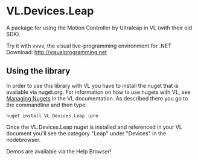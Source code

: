 # VL.Devices.Leap
A package for using the Motion Controller by Ultraleap in VL (with their old SDK).

Try it with vvvv, the visual live-programming environment for .NET  
Download: http://visualprogramming.net

## Using the library
In order to use this library with VL you have to install the nuget that is available via nuget.org. For information on how to use nugets with VL, see [Managing Nugets](https://thegraybook.vvvv.org/reference/libraries/dependencies.html#manage-nugets) in the VL documentation. As described there you go to the commandline and then type:

    nuget install VL.Devices.Leap -pre

Once the VL.Devices.Leap nuget is installed and referenced in your VL document you'll see the category "Leap" under "Devices" in the nodebrowser. 

Demos are available via the Help Browser!
